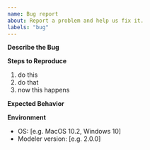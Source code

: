 ```yaml
---
name: Bug report
about: Report a problem and help us fix it.
labels: "bug"
---
```


__Describe the Bug__

<!-- A clear and concise description of what the bug is. -->

__Steps to Reproduce__

<!-- Clear steps that allow us to reproduce the error. -->

1. do this
2. do that
3. now this happens

__Expected Behavior__

<!-- A clear and concise description of what you expected to happen. -->

__Environment__

* OS: \[e.g. MacOS 10.2, Windows 10]
* Modeler version: \[e.g. 2.0.0]
